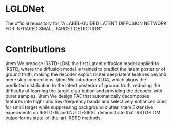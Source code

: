 # LGLDNet
The official repository for "A LABEL-GUIDED LATENT DIFFUSION NETWORK FOR INFRARED SMALL TARGET DETECTION"
# Contributions
\item We propose IRSTD-LDM, the first Latent diffusion model applied to IRSTD, where the diffusion model is trained to predict the latent posterior of ground truth, making the decoder exploit richer deep latent features beyond mere skip connections.
\item We introduce KLDA, which aligns the predicted distribution to the latent posterior of ground truth, reducing the difficulty of learning the target distribution and providing the decoder with purer samples.
\item We design FAE that automatically decomposes features into high- and low-frequency bands and selectively enhances cues for small target while suppressing background clutter.
\item Extensive experiments on IRSTD-1k and NUDT-SIRST demonstrate that IRSTD-LDM outperforms state-of-the-art IRSTD methods.
